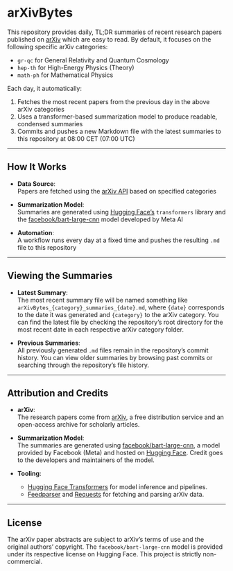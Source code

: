 
# arXivBytes

This repository provides daily, TL;DR summaries of recent research papers published on
[arXiv](https://arxiv.org/) which are easy to read. By default, it focuses on the following specific arXiv categories:
- `gr-qc` for General Relativity and Quantum Cosmology
- `hep-th` for High-Energy Physics (Theory)
- `math-ph` for Mathematical Physics

Each day, it automatically:
1. Fetches the most recent papers from the previous day in the above arXiv categories
2. Uses a transformer-based summarization model to produce readable, condensed summaries
3. Commits and pushes a new Markdown file with the latest summaries to this repository at 08:00 CET (07:00 UTC)

<hr>

## How It Works

- **Data Source**:  
  Papers are fetched using the [arXiv API](https://arxiv.org/help/api/) based on specified categories
  
- **Summarization Model**:  
  Summaries are generated using [Hugging Face’s](https://huggingface.co/) `transformers` library and the 
[facebook/bart-large-cnn](https://huggingface.co/facebook/bart-large-cnn) model developed by Meta AI

- **Automation**:  
  A workflow runs every day at a fixed time and pushes the resulting `.md` file to this repository

<hr>

## Viewing the Summaries

- **Latest Summary**:  
  The most recent summary file will be named something like `arXivBytes_{category}_summaries_{date}.md`, where `{date}` 
corresponds to the date it was generated and `{category}` to the arXiv category. You can find the latest file by checking the repository’s root directory 
for the most recent date in each respective arXiv category folder.
  
- **Previous Summaries**:  
  All previously generated `.md` files remain in the repository’s commit history. You can view older summaries by 
browsing past commits or searching through the repository’s file history.

<hr>

## Attribution and Credits

- **arXiv**:  
  The research papers come from [arXiv](https://arxiv.org/), a free distribution service and an open-access archive 
for scholarly articles.
  
- **Summarization Model**:  
  The summaries are generated using [facebook/bart-large-cnn](https://huggingface.co/facebook/bart-large-cnn), a 
model provided by Facebook (Meta) and hosted on [Hugging Face](https://huggingface.co/). Credit goes to the developers and maintainers of the model.
  
- **Tooling**:  
  - [Hugging Face Transformers](https://github.com/huggingface/transformers) for model inference and pipelines.
  - [Feedparser](https://pypi.org/project/feedparser/) and [Requests](https://pypi.org/project/requests/) for 
  fetching and parsing arXiv data.

<hr>

## License

The arXiv paper abstracts are subject to arXiv’s terms of use and the original authors’ copyright. 
The `facebook/bart-large-cnn` model is provided under its respective license on Hugging Face.
This project is strictly non-commercial.